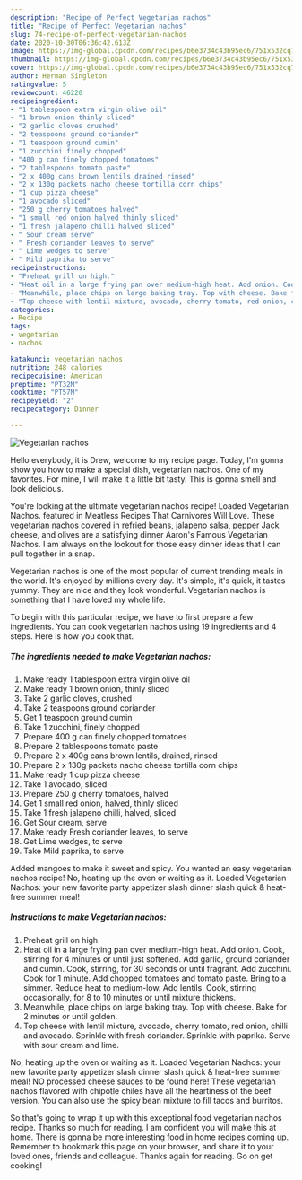 ```yaml
---
description: "Recipe of Perfect Vegetarian nachos"
title: "Recipe of Perfect Vegetarian nachos"
slug: 74-recipe-of-perfect-vegetarian-nachos
date: 2020-10-30T06:36:42.613Z
image: https://img-global.cpcdn.com/recipes/b6e3734c43b95ec6/751x532cq70/vegetarian-nachos-recipe-main-photo.jpg
thumbnail: https://img-global.cpcdn.com/recipes/b6e3734c43b95ec6/751x532cq70/vegetarian-nachos-recipe-main-photo.jpg
cover: https://img-global.cpcdn.com/recipes/b6e3734c43b95ec6/751x532cq70/vegetarian-nachos-recipe-main-photo.jpg
author: Herman Singleton
ratingvalue: 5
reviewcount: 46220
recipeingredient:
- "1 tablespoon extra virgin olive oil"
- "1 brown onion thinly sliced"
- "2 garlic cloves crushed"
- "2 teaspoons ground coriander"
- "1 teaspoon ground cumin"
- "1 zucchini finely chopped"
- "400 g can finely chopped tomatoes"
- "2 tablespoons tomato paste"
- "2 x 400g cans brown lentils drained rinsed"
- "2 x 130g packets nacho cheese tortilla corn chips"
- "1 cup pizza cheese"
- "1 avocado sliced"
- "250 g cherry tomatoes halved"
- "1 small red onion halved thinly sliced"
- "1 fresh jalapeno chilli halved sliced"
- " Sour cream serve"
- " Fresh coriander leaves to serve"
- " Lime wedges to serve"
- " Mild paprika to serve"
recipeinstructions:
- "Preheat grill on high."
- "Heat oil in a large frying pan over medium-high heat. Add onion. Cook, stirring for 4 minutes or until just softened. Add garlic, ground coriander and cumin. Cook, stirring, for 30 seconds or until fragrant. Add zucchini. Cook for 1 minute. Add chopped tomatoes and tomato paste. Bring to a simmer. Reduce heat to medium-low. Add lentils. Cook, stirring occasionally, for 8 to 10 minutes or until mixture thickens."
- "Meanwhile, place chips on large baking tray. Top with cheese. Bake for 2 minutes or until golden."
- "Top cheese with lentil mixture, avocado, cherry tomato, red onion, chilli and avocado. Sprinkle with fresh coriander. Sprinkle with paprika. Serve with sour cream and lime."
categories:
- Recipe
tags:
- vegetarian
- nachos

katakunci: vegetarian nachos 
nutrition: 248 calories
recipecuisine: American
preptime: "PT32M"
cooktime: "PT57M"
recipeyield: "2"
recipecategory: Dinner

---
```



![Vegetarian nachos](https://img-global.cpcdn.com/recipes/b6e3734c43b95ec6/751x532cq70/vegetarian-nachos-recipe-main-photo.jpg)

Hello everybody, it is Drew, welcome to my recipe page. Today, I'm gonna show you how to make a special dish, vegetarian nachos. One of my favorites. For mine, I will make it a little bit tasty. This is gonna smell and look delicious.

You&#39;re looking at the ultimate vegetarian nachos recipe! Loaded Vegetarian Nachos. featured in Meatless Recipes That Carnivores Will Love. These vegetarian nachos covered in refried beans, jalapeno salsa, pepper Jack cheese, and olives are a satisfying dinner Aaron&#39;s Famous Vegetarian Nachos. I am always on the lookout for those easy dinner ideas that I can pull together in a snap.

Vegetarian nachos is one of the most popular of current trending meals in the world. It's enjoyed by millions every day. It's simple, it's quick, it tastes yummy. They are nice and they look wonderful. Vegetarian nachos is something that I have loved my whole life.


To begin with this particular recipe, we have to first prepare a few ingredients. You can cook vegetarian nachos using 19 ingredients and 4 steps. Here is how you cook that.

<!--inarticleads1-->

##### The ingredients needed to make Vegetarian nachos:

1. Make ready 1 tablespoon extra virgin olive oil
1. Make ready 1 brown onion, thinly sliced
1. Take 2 garlic cloves, crushed
1. Take 2 teaspoons ground coriander
1. Get 1 teaspoon ground cumin
1. Take 1 zucchini, finely chopped
1. Prepare 400 g can finely chopped tomatoes
1. Prepare 2 tablespoons tomato paste
1. Prepare 2 x 400g cans brown lentils, drained, rinsed
1. Prepare 2 x 130g packets nacho cheese tortilla corn chips
1. Make ready 1 cup pizza cheese
1. Take 1 avocado, sliced
1. Prepare 250 g cherry tomatoes, halved
1. Get 1 small red onion, halved, thinly sliced
1. Take 1 fresh jalapeno chilli, halved, sliced
1. Get  Sour cream, serve
1. Make ready  Fresh coriander leaves, to serve
1. Get  Lime wedges, to serve
1. Take  Mild paprika, to serve


Added mangoes to make it sweet and spicy. You wanted an easy vegetarian nachos recipe! No, heating up the oven or waiting as it. Loaded Vegetarian Nachos: your new favorite party appetizer slash dinner slash quick &amp; heat-free summer meal! 

<!--inarticleads2-->

##### Instructions to make Vegetarian nachos:

1. Preheat grill on high.
1. Heat oil in a large frying pan over medium-high heat. Add onion. Cook, stirring for 4 minutes or until just softened. Add garlic, ground coriander and cumin. Cook, stirring, for 30 seconds or until fragrant. Add zucchini. Cook for 1 minute. Add chopped tomatoes and tomato paste. Bring to a simmer. Reduce heat to medium-low. Add lentils. Cook, stirring occasionally, for 8 to 10 minutes or until mixture thickens.
1. Meanwhile, place chips on large baking tray. Top with cheese. Bake for 2 minutes or until golden.
1. Top cheese with lentil mixture, avocado, cherry tomato, red onion, chilli and avocado. Sprinkle with fresh coriander. Sprinkle with paprika. Serve with sour cream and lime.


No, heating up the oven or waiting as it. Loaded Vegetarian Nachos: your new favorite party appetizer slash dinner slash quick &amp; heat-free summer meal! NO processed cheese sauces to be found here! These vegetarian nachos flavored with chipotle chiles have all the heartiness of the beef version. You can also use the spicy bean mixture to fill tacos and burritos. 

So that's going to wrap it up with this exceptional food vegetarian nachos recipe. Thanks so much for reading. I am confident you will make this at home. There is gonna be more interesting food in home recipes coming up. Remember to bookmark this page on your browser, and share it to your loved ones, friends and colleague. Thanks again for reading. Go on get cooking!
